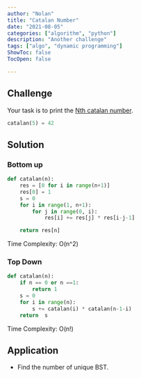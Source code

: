 ```yaml
---
author: "Nolan"
title: "Catalan Number"
date: "2021-08-05"
categories: ["algorithm", "python"]
description: "Another challenge"
tags: ["algo", "dynamic programming"]
ShowToc: false
TocOpen: false

---
```



## Challenge

Your task is to print the [Nth catalan number](https://en.wikipedia.org/wiki/Catalan_number).

```python
catalan(5) = 42
```

## Solution

### Bottom up

```python
def catalan(n):
    res = [0 for i in range(n+1)]
    res[0] = 1
    s = 0
    for i in range(1, n+1):
        for j in range(0, i):
            res[i] += res[j] * res[i-j-1]

    return res[n]
```

Time Complexity: O(n^2)  

### Top Down

```python
def catalan(n):
    if n == 0 or n ==1:
        return 1
    s = 0
    for i in range(n):
        s += catalan(i) * catalan(n-1-i)
    return  s
```

Time Complexity: O(n!)  

## Application

- Find the number of unique BST.